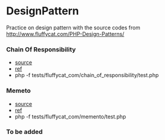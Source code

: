 DesignPattern
=============

Practice on design pattern with  the source codes from http://www.fluffycat.com/PHP-Design-Patterns/
 
### Chain Of Responsibility 
* [source](src/fluffycat_com/memento/FluffycatCom/ChainOfResponsibility)
* [ref](http://www.fluffycat.com/PHP-Design-Patterns/Chain-Of-Responsibility/)
* php -f tests/fluffycat_com/chain_of_responsibility/test.php

### Memeto
* [source](src/fluffycat_com/memento/FluffycatCom/Memento)
* [ref](http://www.fluffycat.com/PHP-Design-Patterns/Memento/)
* php -f tests/fluffycat_com/memento/test.php


### To be added
